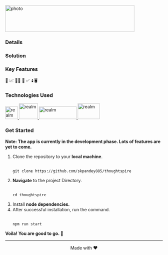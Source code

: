 <img align="center" src="https://i.postimg.cc/rs2hwcy1/413.png" alt="photo" height="85" width="413" /> 

### Details

### Solution

### Key Features  
🤝 
📈 
👩‍🌾 
📄 
✅ 
⏫ 
🖥️ 

### Technologies Used

<a href="#" target="_blank" rel="noreferrer"> <img src="https://upload.wikimedia.org/wikipedia/commons/thumb/9/99/Unofficial_JavaScript_logo_2.svg/1024px-Unofficial_JavaScript_logo_2.svg.png?20141107110902" alt="realm" width="40" height="40"/> </a>
<a href="#" target="_blank" rel="noreferrer"> <img src="https://www.drupal.org/files/project-images/screenshot_361.png" alt="realm" width="60" height="50"/> </a>
<a href="#" target="_blank" rel="noreferrer"> <img src="https://www.allangray.co.za/globalassets/information-technology/npm.png" alt="realm" width="120" height="40"/> </a> 
<a href="#" target="_blank" rel="noreferrer"> <img src="https://technochords.com/wp-content/uploads/2021/07/react-js.png" alt="realm" width="70" height="50"/> </a>
<br>

### Get Started

<b>Note: The app is currently in the development phase. Lots of features are yet to come.</b>
  <br>
  <ol>
<li>Clone the repository to your <b>local machine</b>.</li> <br>
  
```
git clone https://github.com/skpandey885/thoughtspire
```
  
  
<li><b>Navigate</b> to the project Directory.</li>
<br>
  
```
cd thoughtspire
```
  
<li>Install <b>node dependencies.</b></li>
<li> After successful installation, run the command. </li><br>
  
```
npm run start
```
</ol>

<b>Voila! You are good to go. 🥳 </b>  <br>
<hr>
<div align="center">Made with ❤️ </div>

